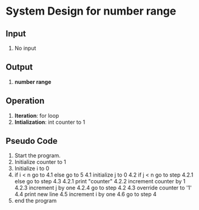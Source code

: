 # System Design for number range

## Input
1. No input

## Output
1. **number range**

## Operation
1. **Iteration**: for loop
2. **Intialization**: int counter to 1

## Pseudo Code
1. Start the program.
2. Initialize counter to 1
3. Initialize i to 0
4. if i < n go to 4.1 else go to 5
    4.1 initialize j to 0
    4.2 if j < n go to step 4.2.1 else go to step 4.3
        4.2.1 print "counter"
        4.2.2 increment counter by 1
        4.2.3 increment j by one 
        4.2.4 go to step 4.2
    4.3 override counter to '1'
    4.4 print new line
    4.5 increment i by one
    4.6 go to step 4
5. end the program
